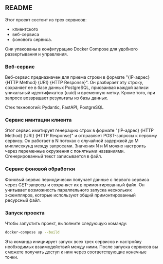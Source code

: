 ## README

Этот проект состоит из трех сервисов:

* клиентского
* веб-сервиса
* фонового сервиса.

Они упакованы в конфигурацию Docker Compose для удобного развертывания и
управления.

### Веб-сервис

Веб-сервис предназначен для приема строки в формате "{IP-адрес} {HTTP Method}
{URI} {HTTP Response}". Он разбирает эту строку, сохраняет ее в базе данных
PostgreSQL, присваивая каждой записи уникальный идентификатор (uuid) и временную
метку. Кроме того, при запросе возвращает результаты из базы данных.

Стек технологий: Pydantic, FastAPI, PostgreSQL

### Сервис имитации клиента

Этот сервис имитирует генерацию строк в формате "{IP-адрес} {HTTP Method} {URI}
{HTTP Response}" и отправляет POST-запросы к первому сервису. Он работает в N
потоках с случайной задержкой до M миллисекунд между запросами. Значения N и M
можно настроить через переменные окружения с понятными названиями.
Сгенерированный текст записывается в файл.

### Сервис фоновой обработки

Фоновый сервис периодически получает данные с первого сервиса через GET-запросы
и сохраняет их в примонтированный файл. Он учитывает возможность параллельного
запуска нескольких экземпляров, которые используют общий примонтированный
ресурсный файл.

### Запуск проекта

Чтобы запустить проект, выполните следующую команду:

```bash
docker-compose up --build
```

Эта команда инициирует запуск всех трех сервисов и настройку необходимых
взаимодействий между ними. После запуска сервисов вы сможете получить доступ к
ним через соответствующие конечные точки.
